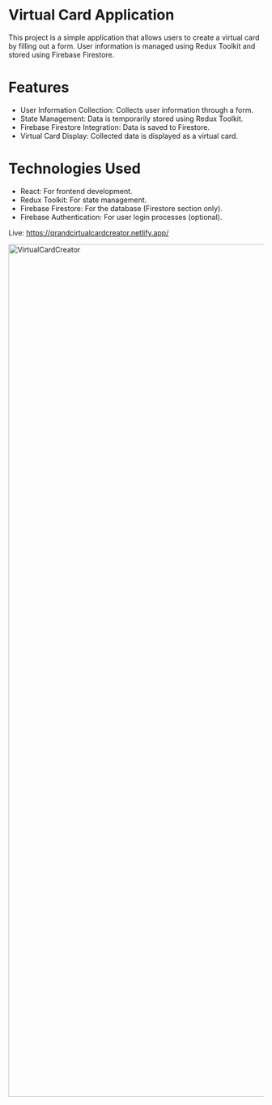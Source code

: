 # Virtual Card Application
This project is a simple application that allows users to create a virtual card by filling out a form. User information is managed using Redux Toolkit and stored using Firebase Firestore.

# Features
- User Information Collection: Collects user information through a form.
- State Management: Data is temporarily stored using Redux Toolkit.
- Firebase Firestore Integration: Data is saved to Firestore.
- Virtual Card Display: Collected data is displayed as a virtual card.
  
# Technologies Used
- React: For frontend development.
- Redux Toolkit: For state management.
- Firebase Firestore: For the database (Firestore section only).
- Firebase Authentication: For user login processes (optional).

Live: https://qrandcirtualcardcreator.netlify.app/

<img width="1680" alt="VirtualCardCreator" src="https://github.com/user-attachments/assets/ca7cd664-c0ac-4bff-b8d6-018a723642be">

